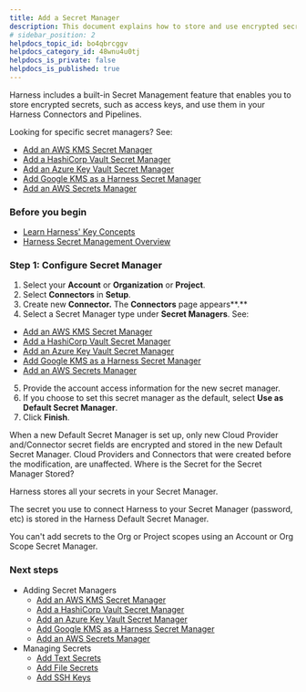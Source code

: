 ```yaml
---
title: Add a Secret Manager
description: This document explains how to store and use encrypted secrets (such as access keys) using the built-in Harness Secrets Manager, AWS KMS, Google Cloud KMS, HashiCorp Vault, Azure Key Vault, CyberArk, and SSH via Kerberos.
# sidebar_position: 2
helpdocs_topic_id: bo4qbrcggv
helpdocs_category_id: 48wnu4u0tj
helpdocs_is_private: false
helpdocs_is_published: true
---
```


Harness includes a built-in Secret Management feature that enables you to store encrypted secrets, such as access keys, and use them in your Harness Connectors and Pipelines.

Looking for specific secret managers? See:

* [Add an AWS KMS Secret Manager](../6_Security/7-add-an-aws-kms-secrets-manager.md)
* [Add a HashiCorp Vault Secret Manager](../6_Security/12-add-hashicorp-vault.md)
* [Add an Azure Key Vault Secret Manager](../6_Security/8-azure-key-vault.md)
* [Add Google KMS as a Harness Secret Manager](../6_Security/10-add-google-kms-secrets-manager.md)
* [Add an AWS Secrets Manager](../6_Security/6-add-an-aws-secret-manager.md)

### Before you begin

* [Learn Harness' Key Concepts](../../getting-started/learn-harness-key-concepts.md)
* [Harness Secret Management Overview](../6_Security/1-harness-secret-manager-overview.md)

### Step 1: Configure Secret Manager

1. Select your **Account** or **Organization** or **Project**.
2. Select **Connectors** in **Setup**.
3. Create new **Connector.** The **Connectors** page appears**.**
4. Select a Secret Manager type under **Secret Managers**. See:
* [Add an AWS KMS Secret Manager](./7-add-an-aws-kms-secrets-manager.md)
* [Add a HashiCorp Vault Secret Manager](./12-add-hashicorp-vault.md)
* [Add an Azure Key Vault Secret Manager](./8-azure-key-vault.md)
* [Add Google KMS as a Harness Secret Manager](./10-add-google-kms-secrets-manager.md)
* [Add an AWS Secrets Manager](./6-add-an-aws-secret-manager.md)
5. Provide the account access information for the new secret manager.
6. If you choose to set this secret manager as the default, select **Use as Default Secret Manager**.
7. Click **Finish**.

When a new Default Secret Manager is set up, only new Cloud Provider and/Connector secret fields are encrypted and stored in the new Default Secret Manager. Cloud Providers and Connectors that were created before the modification, are unaffected. Where is the Secret for the Secret Manager Stored?

Harness stores all your secrets in your Secret Manager.

The secret you use to connect Harness to your Secret Manager (password, etc) is stored in the Harness Default Secret Manager.

You can't add secrets to the Org or Project scopes using an Account or Org Scope Secret Manager.

### Next steps

* Adding Secret Managers
	+ [Add an AWS KMS Secret Manager](./7-add-an-aws-kms-secrets-manager.md)
	+ [Add a HashiCorp Vault Secret Manager](./12-add-hashicorp-vault.md)
	+ [Add an Azure Key Vault Secret Manager](./8-azure-key-vault.md)
	+ [Add Google KMS as a Harness Secret Manager](./10-add-google-kms-secrets-manager.md)
	+ [Add an AWS Secrets Manager](./6-add-an-aws-secret-manager.md)
* Managing Secrets
	+ [Add Text Secrets](./2-add-use-text-secrets.md)
	+ [Add File Secrets](./3-add-file-secrets.md)
	+ [Add SSH Keys](./4-add-use-ssh-secrets.md)

